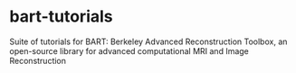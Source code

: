 # bart-tutorials
Suite of tutorials for BART: Berkeley Advanced Reconstruction Toolbox, an open-source library for advanced computational MRI and Image Reconstruction
